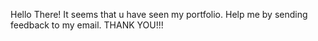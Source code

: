 Hello There! It seems that u have seen my portfolio. Help me by sending feedback to my email. THANK YOU!!!
